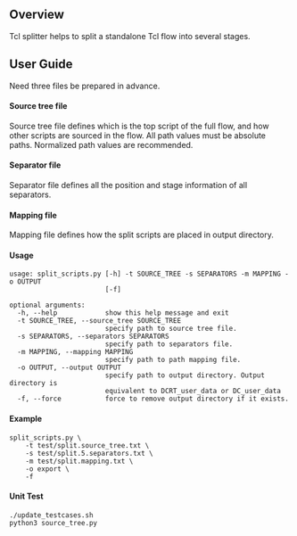 ## Overview

Tcl splitter helps to split a standalone Tcl flow into several stages.

## User Guide

Need three files be prepared in advance.

#### Source tree file

Source tree file defines which is the top script of the full flow, and how other scripts are sourced in the flow. All path values must be absolute paths. Normalized path values are recommended.

#### Separator file

Separator file defines all the position and stage information of all separators.

#### Mapping file

Mapping file defines how the split scripts are placed in output directory.

#### Usage

```
usage: split_scripts.py [-h] -t SOURCE_TREE -s SEPARATORS -m MAPPING -o OUTPUT
                        [-f]

optional arguments:
  -h, --help            show this help message and exit
  -t SOURCE_TREE, --source_tree SOURCE_TREE
                        specify path to source tree file.
  -s SEPARATORS, --separators SEPARATORS
                        specify path to separators file.
  -m MAPPING, --mapping MAPPING
                        specify path to path mapping file.
  -o OUTPUT, --output OUTPUT
                        specify path to output directory. Output directory is
                        equivalent to DCRT_user_data or DC_user_data
  -f, --force           force to remove output directory if it exists.
```

#### Example

```
split_scripts.py \
    -t test/split.source_tree.txt \
    -s test/split.5.separators.txt \
    -m test/split.mapping.txt \
    -o export \
    -f
```

#### Unit Test

```
./update_testcases.sh
python3 source_tree.py
```
